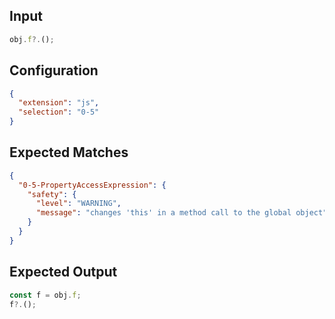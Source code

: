 
## Input
```javascript input
obj.f?.();
```

## Configuration
```json configuration
{
  "extension": "js",
  "selection": "0-5"
}
```

## Expected Matches
```json expected matches
{
  "0-5-PropertyAccessExpression": {
    "safety": {
      "level": "WARNING",
      "message": "changes 'this' in a method call to the global object"
    }
  }
}
```

## Expected Output
```javascript expected output
const f = obj.f;
f?.();
```

